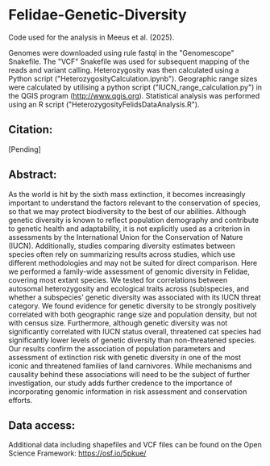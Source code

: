 # Felidae-Genetic-Diversity
Code used for the analysis in Meeus et al. (2025).

Genomes were downloaded using rule fastql in the "Genomescope" Snakefile. The "VCF" Snakefile was used for subsequent mapping of the reads and variant calling. Heterozygosity was then calculated using a Python script ("HeterozygosityCalculation.ipynb"). Geographic range sizes were calculated by utilising a python script ("IUCN_range_calculation.py") in the QGIS program (http://www.qgis.org). Statistical analysis was performed using an R script ("HeterozygosityFelidsDataAnalysis.R").

## Citation:
[Pending]

## Abstract:

As the world is hit by the sixth mass extinction, it becomes increasingly important to understand the factors relevant to the conservation of species, so that we may protect biodiversity to the best of our abilities. Although genetic diversity is known to reflect population demography and contribute to genetic health and adaptability, it is not explicitly used as a criterion in assessments by the International Union for the Conservation of Nature (IUCN). Additionally, studies comparing diversity estimates between species often rely on summarizing results across studies, which use different methodologies and may not be suited for direct comparison. Here we performed a family-wide assessment of genomic diversity in Felidae, covering most extant species. We tested for correlations between autosomal heterozygosity and ecological traits across (sub)species, and whether a subspecies’ genetic diversity was associated with its IUCN threat category. We found evidence for genetic diversity to be strongly positively correlated with both geographic range size and population density, but not with census size. Furthermore, although genetic diversity was not significantly correlated with IUCN status overall, threatened cat species had significantly lower levels of genetic diversity than non-threatened species. Our results confirm the association of population parameters and assessment of extinction risk with genetic diversity in one of the most iconic and threatened families of land carnivores. While mechanisms and causality behind these associations will need to be the subject of further investigation, our study adds further credence to the importance of incorporating genomic information in risk assessment and conservation efforts.



## Data access:

Additional data including shapefiles and VCF files can be found on the Open Science Framework: https://osf.io/5pkue/
